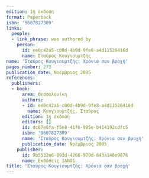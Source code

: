 ```yaml
---
edition: 1η έκδοση
format: Paperback
isbn: '9607827309'
links:
  people:
  - link_phrase: was authored by
    person:
      id: ee0c42a5-c00d-4b9d-9fe8-a4d11526416d
      name: Σταύρος Κουγιουμτζής
name: 'Σταύρος Κουγιουμτζής: Χρόνια σαν βροχή'
pages_number: 273
publication_date: Νοέμβριος 2005
references:
  publishers:
  - book:
      area: Θεσσαλονίκη
      authors:
      - id: ee0c42a5-c00d-4b9d-9fe8-a4d11526416d
        name: Κουγιουμτζής, Σταύρος
      edition: 1η έκδοση
      editors: []
      id: dc07e6fa-f5e8-41f6-985e-b414192cdfc5
      isbn: '9607827309'
      name: 'Σταύρος Κουγιουμτζής: Χρόνια σαν βροχή'
      publication_date: Νοέμβριος 2005
    publisher:
      id: 9b5532e6-093d-4266-979d-643a140e9876
      name: Εκδόσεις IANOS
title: 'Σταύρος Κουγιουμτζής: Χρόνια σαν βροχή'
---
```



